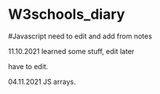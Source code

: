 # W3schools_diary

#Javascript
need to edit and add from notes


11.10.2021 learned some stuff, edit later
  

have to edit.

04.11.2021 JS arrays.
